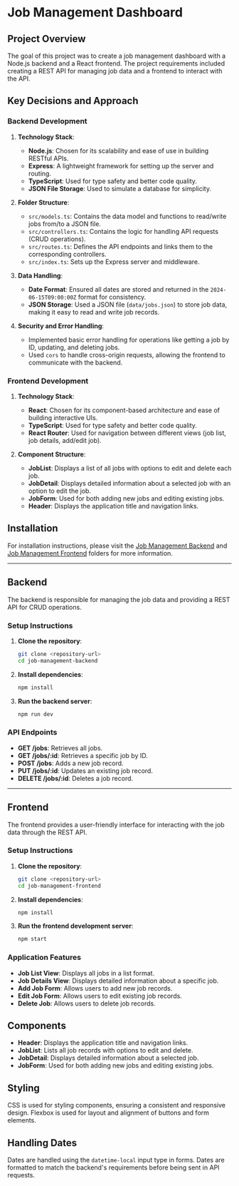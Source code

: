 # Job Management Dashboard

## Project Overview

The goal of this project was to create a job management dashboard with a Node.js backend and a React frontend. The project requirements included creating a REST API for managing job data and a frontend to interact with the API.

## Key Decisions and Approach

### Backend Development

1. **Technology Stack**:
   - **Node.js**: Chosen for its scalability and ease of use in building RESTful APIs.
   - **Express**: A lightweight framework for setting up the server and routing.
   - **TypeScript**: Used for type safety and better code quality.
   - **JSON File Storage**: Used to simulate a database for simplicity.

2. **Folder Structure**:
   - `src/models.ts`: Contains the data model and functions to read/write jobs from/to a JSON file.
   - `src/controllers.ts`: Contains the logic for handling API requests (CRUD operations).
   - `src/routes.ts`: Defines the API endpoints and links them to the corresponding controllers.
   - `src/index.ts`: Sets up the Express server and middleware.

3. **Data Handling**:
   - **Date Format**: Ensured all dates are stored and returned in the `2024-06-15T09:00:00Z` format for consistency.
   - **JSON Storage**: Used a JSON file (`data/jobs.json`) to store job data, making it easy to read and write job records.

4. **Security and Error Handling**:
   - Implemented basic error handling for operations like getting a job by ID, updating, and deleting jobs.
   - Used `cors` to handle cross-origin requests, allowing the frontend to communicate with the backend.

### Frontend Development

1. **Technology Stack**:
   - **React**: Chosen for its component-based architecture and ease of building interactive UIs.
   - **TypeScript**: Used for type safety and better code quality.
   - **React Router**: Used for navigation between different views (job list, job details, add/edit job).

2. **Component Structure**:
   - **JobList**: Displays a list of all jobs with options to edit and delete each job.
   - **JobDetail**: Displays detailed information about a selected job with an option to edit the job.
   - **JobForm**: Used for both adding new jobs and editing existing jobs.
   - **Header**: Displays the application title and navigation links.

## Installation

For installation instructions, please visit the [Job Management Backend](./job-management-backend/README.md) and [Job Management Frontend](./job-management-frontend/README.md) folders for more information.

---

## Backend

The backend is responsible for managing the job data and providing a REST API for CRUD operations.

### Setup Instructions

1. **Clone the repository**:
    ```bash
    git clone <repository-url>
    cd job-management-backend
    ```

2. **Install dependencies**:
    ```bash
    npm install
    ```

3. **Run the backend server**:
    ```bash
    npm run dev
    ```

### API Endpoints

- **GET /jobs**: Retrieves all jobs.
- **GET /jobs/:id**: Retrieves a specific job by ID.
- **POST /jobs**: Adds a new job record.
- **PUT /jobs/:id**: Updates an existing job record.
- **DELETE /jobs/:id**: Deletes a job record.

---

## Frontend

The frontend provides a user-friendly interface for interacting with the job data through the REST API.

### Setup Instructions

1. **Clone the repository**:
    ```bash
    git clone <repository-url>
    cd job-management-frontend
    ```

2. **Install dependencies**:
    ```bash
    npm install
    ```

3. **Run the frontend development server**:
    ```bash
    npm start
    ```

### Application Features

- **Job List View**: Displays all jobs in a list format.
- **Job Details View**: Displays detailed information about a specific job.
- **Add Job Form**: Allows users to add new job records.
- **Edit Job Form**: Allows users to edit existing job records.
- **Delete Job**: Allows users to delete job records.

## Components

- **Header**: Displays the application title and navigation links.
- **JobList**: Lists all job records with options to edit and delete.
- **JobDetail**: Displays detailed information about a selected job.
- **JobForm**: Used for both adding new jobs and editing existing jobs.

## Styling

CSS is used for styling components, ensuring a consistent and responsive design. Flexbox is used for layout and alignment of buttons and form elements.

## Handling Dates

Dates are handled using the `datetime-local` input type in forms. Dates are formatted to match the backend's requirements before being sent in API requests.
